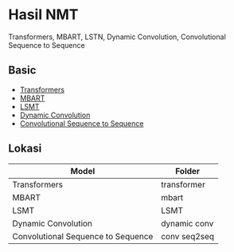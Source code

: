 
# Hasil NMT

Transformers, MBART, LSTN, Dynamic Convolution, Convolutional Sequence to Sequence


## Basic

 - [Transformers](https://aws.amazon.com/id/what-is/transformers-in-artificial-intelligence/)
 - [MBART](https://paperswithcode.com/method/mbart)
 - [LSMT](https://machinelearningmastery.com/time-series-prediction-lstm-recurrent-neural-networks-python-keras/)
 - [Dynamic Convolution](https://paperswithcode.com/method/dynamic-convolution)
 - [Convolutional Sequence to Sequence](https://paperswithcode.com/paper/convolutional-sequence-to-sequence-learning)


## Lokasi

| Model             | Folder                                                                |
| ----------------- | ------------------------------------------------------------------ |
| Transformers | transformer |
| MBART | mbart |
| LSMT | LSMT |
| Dynamic Convolution | dynamic conv |
| Convolutional Sequence to Sequence | conv seq2seq |

